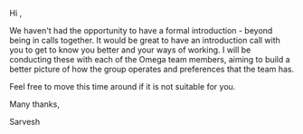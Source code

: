 Hi <name>,

We haven't had the opportunity to have a formal introduction - beyond being in calls together. It would be great to have an introduction call with you to get to know you better and your ways of working. I will be conducting these with each of the Omega team members, aiming to build a better picture of how the group operates and preferences that the team has.

Feel free to move this time around if it is not suitable for you.

Many thanks,

Sarvesh
